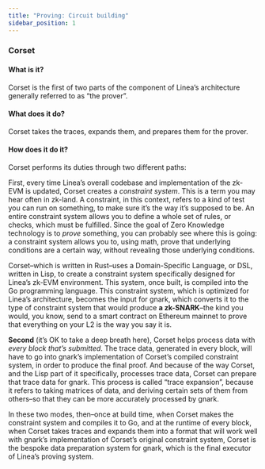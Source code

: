 ```yaml
---
title: "Proving: Circuit building"
sidebar_position: 1
---
```


### Corset

#### What is it?

Corset is the first of two parts of the component of Linea’s architecture generally referred to as “the prover”.

#### What does it do?

Corset takes the traces, expands them, and prepares them for the prover.

#### How does it do it?

Corset performs its duties through two different paths:

First, every time Linea’s overall codebase and implementation of the zk-EVM is updated, Corset creates a _constraint system_. This is a term you may hear often in zk-land. A constraint, in this context, refers to a kind of test you can run on something, to make sure it’s the way it’s supposed to be. An entire constraint system allows you to define a whole set of rules, or checks, which must be fulfilled. Since the goal of Zero Knowledge technology is to _prove_ something, you can probably see where this is going: a constraint system allows you to, using math, prove that underlying conditions are a certain way, without revealing those underlying conditions.

Corset–which is written in Rust–uses a Domain-Specific Language, or DSL, written in Lisp, to create a constraint system specifically designed for Linea’s zk-EVM environment. This system, once built, is compiled into the Go programming language. This constraint system, which is optimized for Linea’s architecture, becomes the input for gnark, which converts it to the type of constraint system that would produce **a zk-SNARK**–the kind you would, you know, send to a smart contract on Ethereum mainnet to prove that everything on your L2 is the way you say it is.

**Second** (it’s OK to take a deep breath here), Corset helps process data with _every block that’s submitted_. The trace data, generated in every block, will have to go into gnark’s implementation of Corset’s compiled constraint system, in order to produce the final proof. And because of the way Corset, and the Lisp part of it specifically, processes trace data, Corset can prepare that trace data for gnark. This process is called “trace expansion”, because it refers to taking matrices of data, and deriving certain sets of them from others–so that they can be more accurately processed by gnark.

In these two modes, then–once at build time, when Corset makes the constraint system and compiles it to Go, and at the runtime of every block, when Corset takes traces and expands them into a format that will work well with gnark’s implementation of Corset’s original constraint system, Corset is the bespoke data preparation system for gnark, which is the final executor of Linea’s proving system.
